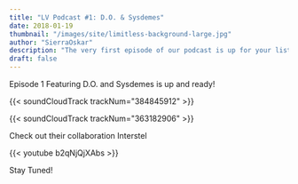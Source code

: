 ```yaml
---
title: "LV Podcast #1: D.O. & Sysdemes"
date: 2018-01-19
thumbnail: "/images/site/limitless-background-large.jpg"
author: "SierraOskar"
description: "The very first episode of our podcast is up for your listening pleasure... Featuring a discussion with up-and-coming producers D.O. and Sysdemes about their first collaboration 'Interstel'"
draft: false
---
```

Episode 1 Featuring D.O. and Sysdemes is up and ready!

{{< soundCloudTrack trackNum="384845912" >}}

{{< soundCloudTrack trackNum="363182906" >}}

Check out their collaboration Interstel

{{< youtube b2qNjQjXAbs >}}

Stay Tuned!
